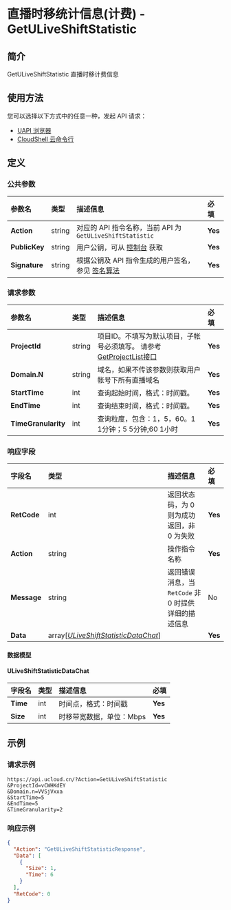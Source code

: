 # 直播时移统计信息(计费) - GetULiveShiftStatistic

## 简介

GetULiveShiftStatistic 直播时移计费信息






## 使用方法

您可以选择以下方式中的任意一种，发起 API 请求：
- [UAPI 浏览器](https://console.ucloud.cn/uapi/detail?id=GetULiveShiftStatistic)
- [CloudShell 云命令行](https://shell.ucloud.cn/)


## 定义

### 公共参数

| 参数名 | 类型 | 描述信息 | 必填 |
|:---|:---|:---|:---|
| **Action**     | string  | 对应的 API 指令名称，当前 API 为 `GetULiveShiftStatistic`                        | **Yes** |
| **PublicKey**  | string  | 用户公钥，可从 [控制台](https://console.ucloud.cn/uapi/apikey) 获取                                             | **Yes** |
| **Signature**  | string  | 根据公钥及 API 指令生成的用户签名，参见 [签名算法](api/summary/signature.md)  | **Yes** |

### 请求参数

| 参数名 | 类型 | 描述信息 | 必填 |
|:---|:---|:---|:---|
| **ProjectId** | string | 项目ID。不填写为默认项目，子帐号必须填写。 请参考[GetProjectList接口](https://docs.ucloud.cn/api/summary/get_project_list) |**Yes**|
| **Domain.N** | string | 域名，如果不传该参数则获取用户帐号下所有直播域名 |**Yes**|
| **StartTime** | int | 查询起始时间，格式：时间戳。 |**Yes**|
| **EndTime** | int | 查询结束时间，格式：时间戳。 |**Yes**|
| **TimeGranularity** | int | 查询粒度，包含：1，5，60。1 1分钟；5 5分钟;60 1小时 |**Yes**|

### 响应字段

| 字段名 | 类型 | 描述信息 | 必填 |
|:---|:---|:---|:---|
| **RetCode** | int | 返回状态码，为 0 则为成功返回，非 0 为失败 |**Yes**|
| **Action** | string | 操作指令名称 |**Yes**|
| **Message** | string | 返回错误消息，当 `RetCode` 非 0 时提供详细的描述信息 |No|
| **Data** | array[[*ULiveShiftStatisticDataChat*](#ULiveShiftStatisticDataChat)] |  |**Yes**|

#### 数据模型


#### ULiveShiftStatisticDataChat

| 字段名 | 类型 | 描述信息 | 必填 |
|:---|:---|:---|:---|
| **Time** | int | 时间点，格式：时间戳 |**Yes**|
| **Size** | int | 时移带宽数据，单位：Mbps |**Yes**|

## 示例

### 请求示例
    
```
https://api.ucloud.cn/?Action=GetULiveShiftStatistic
&ProjectId=vCWHKdEY
&Domain.n=VVSjVxxa
&StartTime=5
&EndTime=5
&TimeGranularity=2
```

### 响应示例
    
```json
{
  "Action": "GetULiveShiftStatisticResponse",
  "Data": [
    {
      "Size": 1,
      "Time": 6
    }
  ],
  "RetCode": 0
}
```





